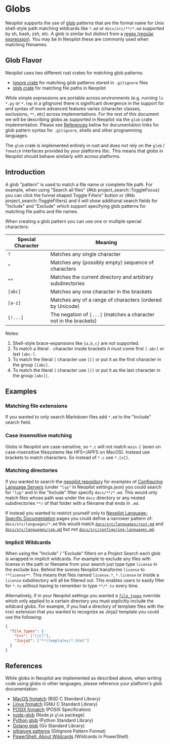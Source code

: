 # Globs

Neopilot supports the use of [glob](<https://en.wikipedia.org/wiki/Glob_(programming)>) patterns that are the formal name for Unix shell-style path matching wildcards like `*.md` or `docs/src/**/*.md` supported by sh, bash, zsh, etc. A glob is similar but distinct from a [regex (regular expression)](https://en.wikipedia.org/wiki/Regular_expression). You may be In Neopilot these are commonly used when matching filenames.

## Glob Flavor

Neopilot uses two different rust crates for matching glob patterns:

- [ignore crate](https://docs.rs/ignore/latest/ignore/) for matching glob patterns stored in `.gitignore` files
- [glob crate](https://docs.rs/glob/latest/glob/) for matching file paths in Neopilot

While simple expressions are portable across environments (e.g. running `ls *.py` or `*.tmp` in a gitignore) there is significant divergence in the support for and syntax of more advanced features varies (character classes, exclusions, `**`, etc) across implementations. For the rest of this document we will be describing globs as supported in Neopilot via the `glob` crate implementation. Please see [References](#references) below for documentation links for glob pattern syntax for `.gitignore`, shells and other programming languages.

The `glob` crate is implemented entirely in rust and does not rely on the `glob` / `fnmatch` interfaces provided by your platforms libc. This means that globs in Neopilot should behave similarly with across platforms.

## Introduction

A glob "pattern" is used to match a file name or complete file path. For example, when using "Search all files" {#kb project_search::ToggleFocus} you can click the funnel shaped Toggle Filters" button or {#kb project_search::ToggleFilters} and it will show additional search fields for "Include" and "Exclude" which support specifying glob patterns for matching file paths and file names.

When creating a glob pattern you can use one or multiple special characters:

| Special Character | Meaning                                                           |
| ----------------- | ----------------------------------------------------------------- |
| `?`               | Matches any single character                                      |
| `*`               | Matches any (possibly empty) sequence of characters               |
| `**`              | Matches the current directory and arbitrary subdirectories        |
| `[abc]`           | Matches any one character in the brackets                         |
| `[a-z]`           | Matches any of a range of characters (ordered by Unicode)         |
| `[!...]`          | The negation of `[...]` (matches a character not in the brackets) |

Notes:

1. Shell-style brace-expansions like `{a,b,c}` are not supported.
2. To match a literal `-` character inside brackets it must come first `[-abc]` or last `[abc-]`.
3. To match the literal `[` character use `[[]` or put it as the first character in the group `[[abc]`.
4. To match the literal `]` character use `[]]` or put it as the last character in the group `[abc]]`.

## Examples

### Matching file extensions

If you wanted to only search Markdown files add `*.md` to the "Include" search field.

### Case insensitive matching

Globs in Neopilot are case-sensitive, so `*.c` will not match `main.C` (even on case-insensitive filesystems like HFS+/APFS on MacOS). Instead use brackets to match characters. So instead of `*.c` use `*.[cC]`.

### Matching directories

If you wanted to search the [neopilot repository](https://github.com/khulnasoft-lab/neopilot) for examples of [Configuring Language Servers](https://neopilot.dev/docs/configuring-languages#configuring-language-servers) (under `"lsp"` in Neopilot settings.json) you could search for `"lsp"` and in the "Include" filter specify `docs/**/*.md`. This would only match files whose path was under the `docs` directory or any nested subdirectories `**/` of that folder with a filename that ends in `.md`.

If instead you wanted to restrict yourself only to [Neopilot Language-Specific Documentation](https://neopilot.dev/docs/languages) pages you could define a narrower pattern of: `docs/src/languages/*.md` this would match [`docs/src/languages/rust.md`](https://github.com/khulnasoft-lab/neopilot/blob/main/docs/src/languages/rust.md) and [`docs/src/languages/cpp.md`](https://github.com/khulnasoft-lab/neopilot/blob/main/docs/src/languages/cpp.md) but not [`docs/src/configuring-languages.md`](https://github.com/khulnasoft-lab/neopilot/blob/main/docs/src/configuring-languages.md).

### Implicit Wildcards

When using the "Include" / "Exclude" filters on a Project Search each glob is wrapped in implicit wildcards. For example to exclude any files with license in the path or filename from your search just type type `license` in the exclude box. Behind the scenes Neopilot transforms `license` to `**license**`. This means that files named `license.*`, `*.license` or inside a `license` subdirectory will all be filtered out. This enables users to easily filter for `*.ts` without having to remember to type `**/*.ts` every time.

Alternatively, if in your Neopilot settings you wanted a [`file_types`](./configuring-neopilot.md#file-types) override which only applied to a certain directory you must explicitly include the wildcard globs. For example, if you had a directory of template files with the `html` extension that you wanted to recognize as Jinja2 template you could use the following:

```json
{
  "file_types": {
    "C++": ["[cC]"],
    "Jinja2": ["**/templates/*.html"]
  }
}
```

## References

While globs in Neopilot are implemented as described above, when writing code using globs in other languages, please reference your platform's glob documentation:

- [MacOS fnmatch](https://developer.apple.com/library/archive/documentation/System/Conceptual/ManPages_iPhoneOS/man3/fnmatch.3.html) (BSD C Standard Library)
- [Linux fnmatch](https://www.gnu.org/software/libc/manual/html_node/Wildcard-Matching.html) (GNU C Standard Library)
- [POSIX fnmatch](https://pubs.opengroup.org/onlinepubs/9699919799/functions/fnmatch.html) (POSIX Specification)
- [node-glob](https://github.com/isaacs/node-glob) (Node.js `glob` package)
- [Python glob](https://docs.python.org/3/library/glob.html) (Python Standard Library)
- [Golang glob](https://pkg.go.dev/path/filepath#Match) (Go Standard Library)
- [gitignore patterns](https://git-scm.com/docs/gitignore) (Gitignore Pattern Format)
- [PowerShell: About Wildcards](https://learn.microsoft.com/en-us/powershell/module/microsoft.powershell.core/about/about_wildcards) (Wildcards in PowerShell)
